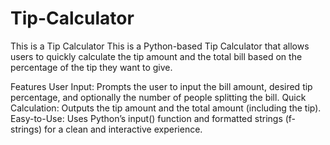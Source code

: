 # Tip-Calculator
This is a Tip Calculator
This is a Python-based Tip Calculator that allows users to quickly calculate the tip amount and the total bill based on the percentage of the tip they want to give.

Features
User Input: Prompts the user to input the bill amount, desired tip percentage, and optionally the number of people splitting the bill.
Quick Calculation: Outputs the tip amount and the total amount (including the tip).
Easy-to-Use: Uses Python’s input() function and formatted strings (f-strings) for a clean and interactive experience.
